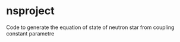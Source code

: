 # nsproject
Code to generate the equation of state of neutron star from coupling constant parametre
